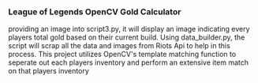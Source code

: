 ### League of Legends OpenCV Gold Calculator
providing an image into script3.py, it will display an image indicating every players total gold based on their current build.
Using data_builder.py, the script will scrap all the data and images from Riots Api to help in this process.
This project utilizes OpenCV's template matching function to seperate out each players inventory and perform an extensive item match on that players inventory
